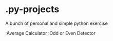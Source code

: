 # .py-projects
A bunch of personal and simple python exercise 

:Average Calculator
:Odd or Even Detector  



